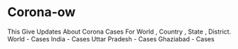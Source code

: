# Corona-ow
This Give Updates About Corona Cases For World , Country , State , District.
World - Cases
India - Cases
Uttar Pradesh - Cases
Ghaziabad - Cases
